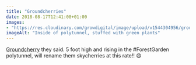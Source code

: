 ```yaml
---
title: "Groundcherries"
date: 2018-08-17T12:41:08+01:00
images: 
- "https://res.cloudinary.com/growdigital/image/upload/v1544304956/groundcherry-44088538741.jpg"
imageAlt: "Inside of polytunnel, stuffed with green plants"
---
```


[Groundcherry](http://www.realseeds.co.uk/physalis.html) they said. 5 foot high and rising in the #ForestGarden polytunnel, will rename them skycherries at this rate!! 😄
